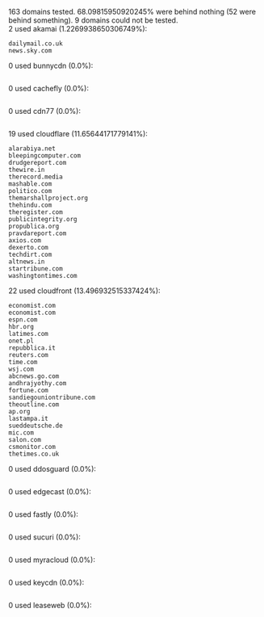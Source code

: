 163 domains tested. 68.09815950920245% were behind nothing (52 were behind something). 9 domains could not be tested.<br>
2 used akamai (1.2269938650306749%):
```
dailymail.co.uk
news.sky.com
```

0 used bunnycdn (0.0%):
```

```

0 used cachefly (0.0%):
```

```

0 used cdn77 (0.0%):
```

```

19 used cloudflare (11.65644171779141%):
```
alarabiya.net
bleepingcomputer.com
drudgereport.com
thewire.in
therecord.media
mashable.com
politico.com
themarshallproject.org
thehindu.com
theregister.com
publicintegrity.org
propublica.org
pravdareport.com
axios.com
dexerto.com
techdirt.com
altnews.in
startribune.com
washingtontimes.com
```

22 used cloudfront (13.496932515337424%):
```
economist.com
economist.com
espn.com
hbr.org
latimes.com
onet.pl
repubblica.it
reuters.com
time.com
wsj.com
abcnews.go.com
andhrajyothy.com
fortune.com
sandiegouniontribune.com
theoutline.com
ap.org
lastampa.it
sueddeutsche.de
mic.com
salon.com
csmonitor.com
thetimes.co.uk
```

0 used ddosguard (0.0%):
```

```

0 used edgecast (0.0%):
```

```

0 used fastly (0.0%):
```

```

0 used sucuri (0.0%):
```

```

0 used myracloud (0.0%):
```

```

0 used keycdn (0.0%):
```

```

0 used leaseweb (0.0%):
```

```
